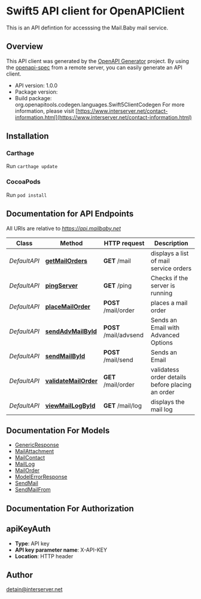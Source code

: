 # Swift5 API client for OpenAPIClient

This is an API defintion for accesssing the Mail.Baby mail service.

## Overview
This API client was generated by the [OpenAPI Generator](https://openapi-generator.tech) project.  By using the [openapi-spec](https://github.com/OAI/OpenAPI-Specification) from a remote server, you can easily generate an API client.

- API version: 1.0.0
- Package version: 
- Build package: org.openapitools.codegen.languages.Swift5ClientCodegen
For more information, please visit [https://www.interserver.net/contact-information.html](https://www.interserver.net/contact-information.html)

## Installation

### Carthage

Run `carthage update`

### CocoaPods

Run `pod install`

## Documentation for API Endpoints

All URIs are relative to *https://api.mailbaby.net*

Class | Method | HTTP request | Description
------------ | ------------- | ------------- | -------------
*DefaultAPI* | [**getMailOrders**](docs/DefaultAPI.md#getmailorders) | **GET** /mail | displays a list of mail service orders
*DefaultAPI* | [**pingServer**](docs/DefaultAPI.md#pingserver) | **GET** /ping | Checks if the server is running
*DefaultAPI* | [**placeMailOrder**](docs/DefaultAPI.md#placemailorder) | **POST** /mail/order | places a mail order
*DefaultAPI* | [**sendAdvMailById**](docs/DefaultAPI.md#sendadvmailbyid) | **POST** /mail/advsend | Sends an Email with Advanced Options
*DefaultAPI* | [**sendMailById**](docs/DefaultAPI.md#sendmailbyid) | **POST** /mail/send | Sends an Email
*DefaultAPI* | [**validateMailOrder**](docs/DefaultAPI.md#validatemailorder) | **GET** /mail/order | validatess order details before placing an order
*DefaultAPI* | [**viewMailLogById**](docs/DefaultAPI.md#viewmaillogbyid) | **GET** /mail/log | displays the mail log


## Documentation For Models

 - [GenericResponse](docs/GenericResponse.md)
 - [MailAttachment](docs/MailAttachment.md)
 - [MailContact](docs/MailContact.md)
 - [MailLog](docs/MailLog.md)
 - [MailOrder](docs/MailOrder.md)
 - [ModelErrorResponse](docs/ModelErrorResponse.md)
 - [SendMail](docs/SendMail.md)
 - [SendMailFrom](docs/SendMailFrom.md)


## Documentation For Authorization


## apiKeyAuth

- **Type**: API key
- **API key parameter name**: X-API-KEY
- **Location**: HTTP header


## Author

detain@interserver.net

